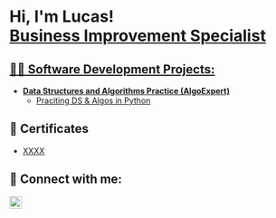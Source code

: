<h1>Hi, I'm Lucas!<br/><a href="https://github.com/Lucas-Tonoli">Business Improvement Specialist</a><a href="https://www.linkedin.com/in/tonoli-lucas/"></h1>

<h2>👨‍💻 Software Development Projects:</h2>

- <b>Data Structures and Algorithms Practice (AlgoExpert)</b>
  - [Praciting DS & Algos in Python](https://github.com/joshmadakor1/Algorithms-Practice)

<h2>📃 Certificates</h2>

- [XXXX](https://www.certificate.com)

<h2> 🤳 Connect with me:</h2>

[<img align="left" alt="Tonoli-Lucas | LinkedIn" width="22px" src="https://i.imgur.com/oWKVvLL.png" />][linkedin]

[linkedin]: https://www.linkedin.com/in/tonoli-lucas/

<!--
**Lucas-Tonoli/Lucas-Tonoli** is a ✨ _special_ ✨ repository because its `README.md` (this file) appears on your GitHub profile.

Here are some ideas to get you started:

- 🔭 I’m currently working on ...
- 🌱 I’m currently learning ...
- 👯 I’m looking to collaborate on ...
- 🤔 I’m looking for help with ...
- 💬 Ask me about ...
- 📫 How to reach me: ...
- 😄 Pronouns: ...
- ⚡ Fun fact: ...
-->
